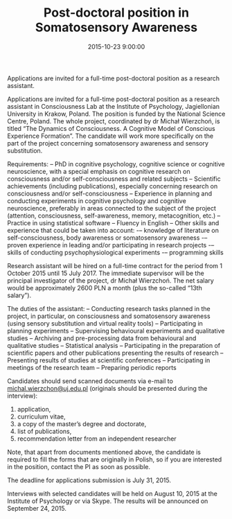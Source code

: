 ﻿---
layout: post
title:  "Post-doctoral position in Somatosensory Awareness"
date:   2015-10-23 9:00:00
image: /images/2.jpg
---

Applications are invited for a full-time post-doctoral position as a research assistant.

Applications are invited for a full-time post-doctoral position as a research assistant in Consciousness Lab at the Institute of Psychology, Jagiellonian University in Krakow, Poland. The position is funded by the National Science Centre, Poland. The whole project, coordinated by dr Michał Wierzchoń, is titled “The Dynamics of Consciousness. A Cognitive Model of Conscious Experience Formation”. The candidate will work more specifically on the part of the project concerning somatosensory awareness and sensory substitution.

Requirements:
– PhD in cognitive psychology, cognitive science or cognitive neuroscience, with a special emphasis on cognitive research on consciousness and/or self-consciousness and related subjects
– Scientific achievements (including publications), especially concerning research on consciousness and/or self-consciousness
– Experience in planning and conducting experiments in cognitive psychology and cognitive neuroscience, preferably in areas connected to the subject of the project (attention, consciousness, self-awareness, memory, metacognition, etc.)
– Practice in using statistical software
– Fluency in English
– Other skills and experience that could be taken into account:
-– knowledge of literature on self-consciousness, body awareness or somatosensory awareness
-– proven experience in leading and/or participating in research projects
-– skills of conducting psychophysiological experiments
-– programming skills

Research assistant will be hired on a full-time contract for the period from 1 October 2015 until 15 July 2017. The immediate supervisor will be the principal investigator of the project, dr Michał Wierzchoń. The net salary would be approximately 2600 PLN a month (plus the so-called “13th salary”).


The duties of the assistant:
– Conducting research tasks planned in the project, in particular, on consciousness and somatosensory awareness (using sensory substitution and virtual reality tools)
– Participating in planning experiments
– Supervising behavioural experiments and qualitative studies
– Archiving and pre-processing data from behavioural and qualitative studies
– Statistical analysis
– Participating in the preparation of scientific papers and other publications presenting the results of research
– Presenting results of studies at scientific conferences
– Participating in meetings of the research team
– Preparing periodic reports

Candidates should send scanned documents via e-mail to michal.wierzchon@uj.edu.pl (originals should be presented during the interview):
1) application,
2) curriculum vitae,
3) a copy of the master’s degree and doctorate,
4) list of publications,
5) recommendation letter from an independent researcher

Note, that apart from documents mentioned above, the candidate is required to fill the forms that are originally in Polish, so if you are interested in the position, contact the PI as soon as possible.

The deadline for applications submission is July 31, 2015.

Interviews with selected candidates will be held on August 10, 2015 at the Institute of Psychology or via Skype. The results will be announced on September 24, 2015.
